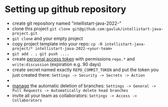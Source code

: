 # Setting up github repository

* create git repository named "intellistart-java-2022-<your-team-name>"
* clone this project `git clone git@github.com:gavluk/intellistart-java-project.git`
* `git clone` and your empty project 
* copy project template into your repo: `cp -R intellistart-java-project/* intellistart-java-2022-<your-team>`
* `git add . ; git push ....`
* create [personal access token](https://github.com/settings/tokens) with permissions `repo.*` and `write:discussion` (expiration e.g. 90 days) 
* create secret named exactly `REPO_COMMIT_TOKEN` and put the token you just created there: `Settings -> Security -> Secrets -> Action`
* 
* [manage](https://docs.github.com/en/repositories/configuring-branches-and-merges-in-your-repository/configuring-pull-request-merges/managing-the-automatic-deletion-of-branches) the automatic deletion of branches: `Settings -> General -> Pull Requests -> Automatically delete head branches`
* invite all your team as collaborators: `Settings -> Access -> Collaborators`
